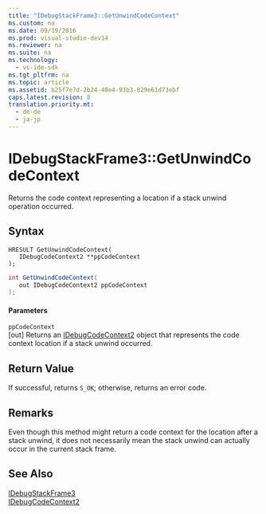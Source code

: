 ```yaml
---
title: "IDebugStackFrame3::GetUnwindCodeContext"
ms.custom: na
ms.date: 09/19/2016
ms.prod: visual-studio-dev14
ms.reviewer: na
ms.suite: na
ms.technology: 
  - vs-ide-sdk
ms.tgt_pltfrm: na
ms.topic: article
ms.assetid: b25f7e7d-2b24-48e4-93b3-829e61d73ebf
caps.latest.revision: 8
translation.priority.mt: 
  - de-de
  - ja-jp
---
```

# IDebugStackFrame3::GetUnwindCodeContext
Returns the code context representing a location if a stack unwind operation occurred.  
  
## Syntax  
  
```cpp#  
HRESULT GetUnwindCodeContext(  
   IDebugCodeContext2 **ppCodeContext  
);  
```  
  
```c#  
int GetUnwindCodeContext(  
   out IDebugCodeContext2 ppCodeContext  
);  
```  
  
#### Parameters  
 `ppCodeContext`  
 [out] Returns an [IDebugCodeContext2](../vs140/IDebugCodeContext2.md) object that represents the code context location if a stack unwind occurred.  
  
## Return Value  
 If successful, returns `S_OK`; otherwise, returns an error code.  
  
## Remarks  
 Even though this method might return a code context for the location after a stack unwind, it does not necessarily mean the stack unwind can actually occur in the current stack frame.  
  
## See Also  
 [IDebugStackFrame3](../vs140/IDebugStackFrame3.md)   
 [IDebugCodeContext2](../vs140/IDebugCodeContext2.md)